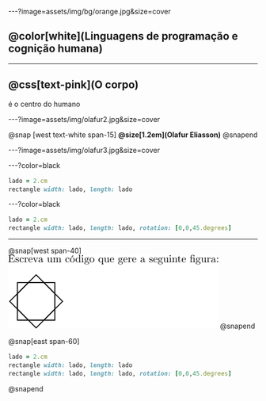 ---?image=assets/img/bg/orange.jpg&size=cover

## @color[white](Linguagens de programação e cognição humana)

---

## @css[text-pink](O corpo) 

é o centro do humano

---?image=assets/img/olafur2.jpg&size=cover

@snap [west text-white span-15]
**@size[1.2em](Olafur Eliasson)**
@snapend

---?image=assets/img/olafur3.jpg&size=cover

---?color=black

```ruby
lado = 2.cm
rectangle width: lado, length: lado
```

---?color=black

```ruby
lado = 2.cm
rectangle width: lado, length: lado, rotation: [0,0,45.degrees]
```

---

@snap[west span-40]
![](assets/img/Exercicio1.png)
@snapend

@snap[east span-60]

```ruby
lado = 2.cm
rectangle width: lado, length: lado
rectangle width: lado, length: lado, rotation: [0,0,45.degrees]
```

@snapend
